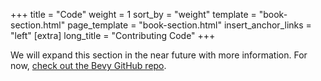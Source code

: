 +++
title = "Code"
weight = 1
sort_by = "weight"
template = "book-section.html"
page_template = "book-section.html"
insert_anchor_links = "left"
[extra]
long_title = "Contributing Code"
+++

We will expand this section in the near future with more information. For now, [check out the Bevy GitHub repo](https://github.com/bevyengine/bevy).
